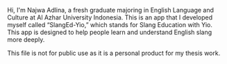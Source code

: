 Hi, I'm Najwa Adlina, a fresh graduate majoring in English Language and Culture at Al Azhar University Indonesia. 
This is an app that I developed myself called “SlangEd-Yio,” which stands for Slang Education with Yio. This app is designed to help people learn and understand English slang more deeply.

This file is not for public use as it is a personal product for my thesis work.
